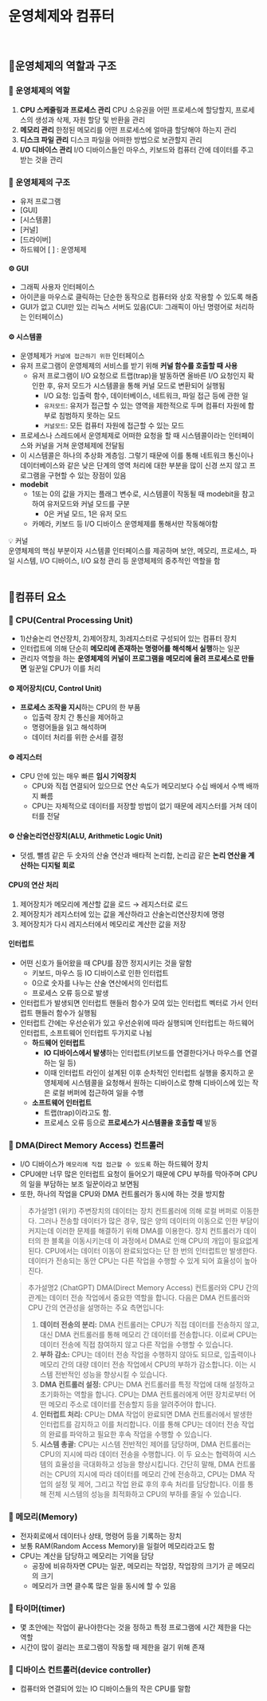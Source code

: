 # 운영체제와 컴퓨터

<br>

## 📍운영체제의 역할과 구조
### 🔎 운영체제의 역할
1. **CPU 스케줄링과 프로세스 관리**
    CPU 소유권을 어떤 프로세스에 할당할지, 프로세스의 생성과 삭제, 자원 할당 및 반환을 관리
2. **메모리 관리**
    한정된 메모리를 어떤 프로세스에 얼마큼 할당해야 하는지 관리
3. **디스크 파일 관리**
    디스크 파일을 어떠한 방법으로 보관할지 관리
4. **I/O 디바이스 관리**
    I/O 디바이스들인 마우스, 키보드와 컴퓨터 간에 데이터를 주고 받는 것을 관리
    
### 🔎 운영체제의 구조
- 유저 프로그램
- [GUI]
- [시스템콜]
- [커널]
- [드라이버]
- 하드웨어
[ ] : 운영체제

#### ⚙️ GUI
- 그래픽 사용자 인터페이스
- 아이콘을 마우스로 클릭하는 단순한 동작으로 컴퓨터와 상호 작용할 수 있도록 해줌
- GUI가 없고 CUI만 있는 리눅스 서버도 있음(CUI: 그래픽이 아닌 명령어로 처리하는 인터페이스)

#### ⚙️ 시스템콜
- 운영체제가 `커널에 접근하기 위한` 인터페이스
- 유저 프로그램이 운영체제의 서비스를 받기 위해 **커널 함수를 호출할 때 사용**
    - 유저 프로그램이 I/O 요청으로 트랩(trap)을 발동하면 올바른 I/O 요청인지 확인한 후, 유저 모드가 시스템콜을 통해 커널 모드로 변환되어 실행됨
        - I/O 요청: 입출력 함수, 데이터베이스, 네트워크, 파일 접근 등에 관한 일
        - `유저모드`: 유저가 접근할 수 있는 영역을 제한적으로 두며 컴퓨터 자원에 함부로 침범하지 못하는 모드
        - `커널모드`: 모든 컴퓨터 자원에 접근할 수 있는 모드
- 프로세스나 스레드에서 운영체제로 어떠한 요청을 할 때 시스템콜이라는 인터페이스와 커널을 거쳐 운영체제에 전달됨
- 이 시스템콜은 하나의 추상화 계층임. 그렇기 때문에 이를 통해 네트워크 통신이나 데이터베이스와 같은 낮은 단계의 영역 처리에 대한 부분을 많이 신경 쓰지 않고 프로그램을 구현할 수 있는 장점이 있음
- **modebit**
    - 1또는 0의 값을 가지는 플래그 변수로, 시스템콜이 작동될 때 modebit을 참고하여 유저모드와 커널 모드를 구분
        - 0은 커널 모드, 1은 유저 모드
    - 카메라, 키보드 등 I/O 디바이스 운영체제를 통해서만 작동해야함

<aside>
💡 커널<br>
운영체제의 핵심 부분이자 시스템콜 인터페이스를 제공하며 보안, 메모리, 프로세스, 파일 시스템, I/O 디바이스, I/O 요청 관리 등 운영체제의 중추적인 역할을 함
</aside>

<br>

## 📍컴퓨터 요소
### 🔎 CPU(Central Processing Unit)
- 1)산술논리 연산장치, 2)제어장치, 3)레지스터로 구성되어 있는 컴퓨터 장치
- 인터럽트에 의해 단순히 **메모리에 존재하는 명령어를 해석해서 실행**하는 일꾼
- 관리자 역할을 하는 **운영체제의 커널이 프로그램을 메모리에 올려 프로세스로 만들면** 일꾼일 CPU가 이를 처리

#### ⚙️ 제어장치(CU, Control Unit)
- **프로세스 조작을 지시**하는 CPU의 한 부품
    - 입출력 장치 간 통신을 제어하고
    - 명령어들을 읽고 해석하며
    - 데이터 처리를 위한 순서를 결정

#### ⚙️ 레지스터
- CPU 안에 있는 매우 빠른 **임시 기억장치**
    - CPU와 직접 연결되어 있으므로 연산 속도가 메모리보다 수십 배에서 수백 배까지 빠름
    - CPU는 자체적으로 데이터를 저장할 방법이 없기 때문에 레지스터를 거쳐 데이터를 전달

#### ⚙️ 산술논리연산장치(ALU, Arithmetic Logic Unit)
- 덧셈, 뺄셈 같은 두 숫자의 산술 연산과 배타적 논리합, 논리곱 같은 **논리 연산을 계산하는 디지털 회로**

#### CPU의 연산 처리
1. 제어장치가 메모리에 계산할 값을 로드 → 레지스터로 로드
2. 제어장치가 레지스터에 있는 값을 계산하라고 산술논리연산장치에 명령
3. 제어장치가 다시 레지스터에서 메모리로 계산한 값을 저장

#### 인터럽트
- 어떤 신호가 들어왔을 때 CPU를 잠깐 정지시키는 것을 말함
    - 키보드, 마우스 등 IO 디바이스로 인한 인터럽트
    - 0으로 숫자를 나누는 산술 연산에서의 인터럽트
    - 프로세스 오류 등으로 발생
- 인터럽트가 발생되면 인터럽트 핸들러 함수가 모여 있는 인터럽트 벡터로 가서 인터럽트 핸들러 함수가 실행됨
- 인터럽트 간에는 우선순위가 있고 우선순위에 따라 실행되며 인터럽트는 하드웨어 인터럽트, 소프트웨어 인터럽트  두가지로 나뉨
    - **하드웨어 인터럽트**
        - **IO 디바이스에서 발생**하는 인터럽트(키보드를 연결한다거나 마우스를 연결하는 일 등)
        - 이때 인터럽트 라인이 설계된 이후 순차적인 인터럽트 실행을 중지하고 운영체제에 시스템콜을 요청해서 원하는 디바이스로 향해 디바이스에 있는 작은 로컬 버퍼에 접근하여 일을 수행
    - **소프트웨어 인터럽트**
        - 트랩(trap)이라고도 함.
        - 프로세스 오류 등으로 **프로세스가 시스템콜을 호출할 때** 발동

### 🔎 DMA(Direct Memory Access) 컨트롤러

- I/O 디바이스가 `메모리에 직접 접근할 수 있도록` 하는 하드웨어 장치
- CPU에만 너무 많은 인터럽트 요청이 들어오기 때문에 CPU 부하를 막아주며 CPU의 일을 부담하는 보조 일꾼이라고 보면됨
- 또한, 하나의 작업을 CPU와 DMA 컨트롤러가 동시에 하는 것을 방지함
> 추가설명1 (위키)
> 주변장치의 데이터는 장치 컨트롤러에 의해 로컬 버퍼로 이동한다. 그러나 전송할 데이터가 많은 경우, 많은 양의 데이터의 이동으로 인한 부담이 커지는데 이러한 문제를 해결하기 위해 DMA를 이용한다. 장치 컨트롤러가 데이터의 한 블록을 이동시키는데 이 과정에서 DMA로 인해 CPU의 개입이 필요없게 된다. CPU에서는 데이터 이동이 완료되었다는 단 한 번의 인터럽트만 발생한다. 데이터가 전송되는 동안 CPU는 다른 작업을 수행할 수 있게 되어 효율성이 높아진다.
    
> 추가설명2 (ChatGPT)
> DMA(Direct Memory Access) 컨트롤러와 CPU 간의 관계는 데이터 전송 작업에서 중요한 역할을 합니다. 다음은 DMA 컨트롤러와 CPU 간의 연관성을 설명하는 주요 측면입니다:
> 1. **데이터 전송의 분리:** DMA 컨트롤러는 CPU가 직접 데이터를 전송하지 않고, 대신 DMA 컨트롤러를 통해 메모리 간 데이터를 전송합니다. 이로써 CPU는 데이터 전송에 직접 참여하지 않고 다른 작업을 수행할 수 있습니다.
> 2. **부하 감소:** CPU는 데이터 전송 작업을 수행하지 않아도 되므로, 입출력이나 메모리 간의 대량 데이터 전송 작업에서 CPU의 부하가 감소합니다. 이는 시스템 전반적인 성능을 향상시킬 수 있습니다.
> 3. **DMA 컨트롤러 설정:** CPU는 DMA 컨트롤러를 특정 작업에 대해 설정하고 초기화하는 역할을 합니다. CPU는 DMA 컨트롤러에게 어떤 장치로부터 어떤 메모리 주소로 데이터를 전송할지 등을 알려주어야 합니다.
> 4. **인터럽트 처리:** CPU는 DMA 작업이 완료되면 DMA 컨트롤러에서 발생한 인터럽트를 감지하고 이를 처리합니다. 이를 통해 CPU는 데이터 전송 작업의 완료를 파악하고 필요한 후속 작업을 수행할 수 있습니다.
> 5. **시스템 총괄:** CPU는 시스템 전반적인 제어를 담당하며, DMA 컨트롤러는 CPU의 지시에 따라 데이터 전송을 수행합니다. 이 두 요소는 협력하여 시스템의 효율성을 극대화하고 성능을 향상시킵니다.
> 간단히 말해, DMA 컨트롤러는 CPU의 지시에 따라 데이터를 메모리 간에 전송하고, CPU는 DMA 작업의 설정 및 제어, 그리고 작업 완료 후의 후속 처리를 담당합니다. 이를 통해 전체 시스템의 성능을 최적화하고 CPU의 부하를 줄일 수 있습니다.
    
### 🔎 메모리(Memory)
- 전자회로에서 데이터나 상태, 명령어 등을 기록하는 장치
- 보통 RAM(Random Access Memory)을 일컬어 메모리라고도 함
- CPU는 계산을 담당하고 메모리는 기억을 담당
    - 공장에 비유하자면 CPU는 일꾼, 메모리는 작업장, 작업장의 크기가 곧 메모리의 크기
    - 메모리가 크면 클수록 많은 일을 동시에 할 수 있음

### 🔎 타이머(timer)
- 몇 초안에는 작업이 끝나야한다는 것을 정하고 특정 프로그램에 시간 제한을 다는 역할
- 시간이 많이 걸리는 프로그램이 작동할 때 제한을 걸기 위해 존재

### 🔎 디바이스 컨트롤러(device controller)
- 컴퓨터와 연결되어 있는 IO 디바이스들의 작은 CPU를 말함
